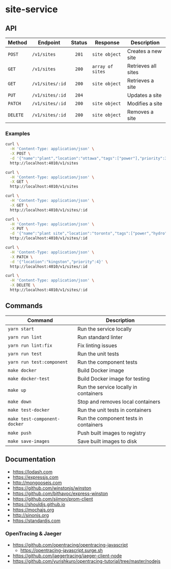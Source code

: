 # site-service

## API

| Method   | Endpoint        | Status | Response         | Description         |
|----------|-----------------|:------:|------------------|---------------------|
| `POST`   | `/v1/sites`     | `201`  | `site object`    | Creates a new site  |
| `GET`    | `/v1/sites`     | `200`  | `array of sites` | Retrieves all sites |
| `GET`    | `/v1/sites/:id` | `200`  | `site object`    | Retrieves a site    |
| `PUT`    | `/v1/sites/:id` | `204`  |                  | Updates a site      |
| `PATCH`  | `/v1/sites/:id` | `200`  | `site object`    | Modifies a site     |
| `DELETE` | `/v1/sites/:id` | `200`  | `site object`    | Removes a site      |

### Examples

```bash
curl \
  -H 'Content-Type: application/json' \
  -X POST \
  -d '{"name":"plant","location":"ottawa","tags":["power"],"priority":3}' \
  http://localhost:4010/v1/sites

curl \
  -H 'Content-Type: application/json' \
  -X GET \
  http://localhost:4010/v1/sites

curl \
  -H 'Content-Type: application/json' \
  -X GET \
  http://localhost:4010/v1/sites/:id

curl \
  -H 'Content-Type: application/json' \
  -X PUT \
  -d '{"name":"plant site","location":"toronto","tags":["power","hydro"],"priority":2}' \
  http://localhost:4010/v1/sites/:id

curl \
  -H 'Content-Type: application/json' \
  -X PATCH \
  -d '{"location":"kingston","priority":4}' \
  http://localhost:4010/v1/sites/:id

curl \
  -H 'Content-Type: application/json' \
  -X DELETE \
  http://localhost:4010/v1/sites/:id
```

## Commands

| Command                      | Description                             |
|------------------------------|-----------------------------------------|
| `yarn start`                 | Run the service locally                 |
| `yarn run lint`              | Run standard linter                     |
| `yarn run lint:fix`          | Fix linting issues                      |
| `yarn run test`              | Run the unit tests                      |
| `yarn run test:component`    | Run the component tests                 |
| `make docker`                | Build Docker image                      |
| `make docker-test`           | Build Docker image for testing          |
| `make up`                    | Run the service locally in containers   |
| `make down`                  | Stop and removes local containers       |
| `make test-docker`           | Run the unit tests in containers        |
| `make test-component-docker` | Run the component tests in containers   |
| `make push`                  | Push built images to registry           |
| `make save-images`           | Save built images to disk               |

## Documentation

  - https://lodash.com
  - https://expressjs.com
  - http://mongoosejs.com
  - https://github.com/winstonjs/winston
  - https://github.com/bithavoc/express-winston
  - https://github.com/siimon/prom-client
  - https://shouldjs.github.io
  - https://mochajs.org
  - http://sinonjs.org
  - https://standardjs.com

### OpenTracing & Jaeger

  - https://github.com/opentracing/opentracing-javascript
    - https://opentracing-javascript.surge.sh
  - https://github.com/jaegertracing/jaeger-client-node
  - https://github.com/yurishkuro/opentracing-tutorial/tree/master/nodejs

